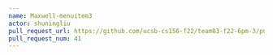 ```yaml
---
name: Maxwell-menuitem3
actor: shuningliu
pull_request_url: https://github.com/ucsb-cs156-f22/team03-f22-6pm-3/pull/41
pull_request_num: 41
---
```


